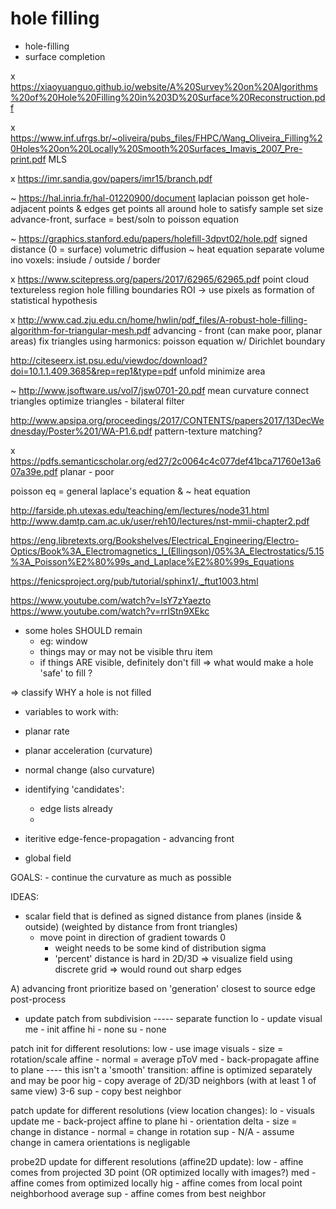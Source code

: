 
# hole filling

- hole-filling
- surface completion


x https://xiaoyuanguo.github.io/website/A%20Survey%20on%20Algorithms%20of%20Hole%20Filling%20in%203D%20Surface%20Reconstruction.pdf


x https://www.inf.ufrgs.br/~oliveira/pubs_files/FHPC/Wang_Oliveira_Filling%20Holes%20on%20Locally%20Smooth%20Surfaces_Imavis_2007_Pre-print.pdf
MLS

x https://imr.sandia.gov/papers/imr15/branch.pdf

~ https://hal.inria.fr/hal-01220900/document
	laplacian
	poisson
	get hole-adjacent points & edges
	get points all around hole to satisfy sample set size
	advance-front, surface = best/soln to poisson equation


~ https://graphics.stanford.edu/papers/holefill-3dpvt02/hole.pdf
	signed distance (0 = surface)
	volumetric diffusion ~ heat equation
	separate volume ino voxels: insiude / outside / border


x https://www.scitepress.org/papers/2017/62965/62965.pdf
	point cloud
	textureless region hole filling
	boundaries
	ROI -> use pixels as formation of statistical hypothesis

x http://www.cad.zju.edu.cn/home/hwlin/pdf_files/A-robust-hole-filling-algorithm-for-triangular-mesh.pdf
	advancing - front (can make poor, planar areas)
	fix triangles using harmonics: poisson equation w/ Dirichlet boundary


http://citeseerx.ist.psu.edu/viewdoc/download?doi=10.1.1.409.3685&rep=rep1&type=pdf
unfold minimize area

~ http://www.jsoftware.us/vol7/jsw0701-20.pdf
mean curvature
connect triangles
optimize triangles - bilateral filter 

http://www.apsipa.org/proceedings/2017/CONTENTS/papers2017/13DecWednesday/Poster%201/WA-P1.6.pdf
pattern-texture matching?


x https://pdfs.semanticscholar.org/ed27/2c0064c4c077def41bca71760e13a607a39e.pdf
planar - poor














poisson eq = general laplace's equation & ~ heat equation

http://farside.ph.utexas.edu/teaching/em/lectures/node31.html
http://www.damtp.cam.ac.uk/user/reh10/lectures/nst-mmii-chapter2.pdf

https://eng.libretexts.org/Bookshelves/Electrical_Engineering/Electro-Optics/Book%3A_Electromagnetics_I_(Ellingson)/05%3A_Electrostatics/5.15%3A_Poisson%E2%80%99s_and_Laplace%E2%80%99s_Equations


https://fenicsproject.org/pub/tutorial/sphinx1/._ftut1003.html



https://www.youtube.com/watch?v=lsY7zYaezto
https://www.youtube.com/watch?v=rrIStn9XEkc







- some holes SHOULD remain
	- eg: window
	- things may or may not be visible thru item
	- if things ARE visible, definitely don't fill
=> what would make a hole 'safe' to fill ?

=> classify WHY a hole is not filled







- variables to work with:
- planar rate
- planar acceleration (curvature)
- normal change (also curvature)

- identifying 'candidates':
	- edge lists already
	- 

- iteritive edge-fence-propagation - advancing front
- global field 





GOALS:
	- continue the curvature as much as possible



IDEAS:

- scalar field that is defined as signed distance from planes (inside & outside) (weighted by distance from front triangles)
	- move point in direction of gradient towards 0
		- weight needs to be some kind of distribution sigma
		- 'percent' distance is hard in 2D/3D
	=> visualize field using discrete grid
	=> would round out sharp edges





A) 
	advancing front
	prioritize based on 'generation' closest to source edge
	post-process







- update patch from subdivision ----- separate function
	lo
		- update visual
	me
		- init affine
	hi
		- none
	su
		- none


patch init for different resolutions:
	low
		- use image visuals
			- size = rotation/scale affine
			- normal = average pToV
	med
		- back-propagate affine to plane  ---- this isn't a 'smooth' transition: affine is optimized separately and may be poor
	hig
		- copy average of 2D/3D neighbors (with at least 1 of same view) 3-6
	sup
		- copy best neighbor


patch update for different resolutions (view location changes):
	lo
		- visuals update
	me
		- back-project affine to plane
	hi
		- orientation delta
			- size = change in distance
			- normal = change in rotation
	sup
		- N/A - assume change in camera orientations is negligable


probe2D update for different resolutions (affine2D update):
	low
		- affine comes from projected 3D point (OR optimized locally with images?)
	med
		- affine comes from optimized locally
	hig
		- affine comes from local point neighborhood average
	sup
		- affine comes from best neighbor



